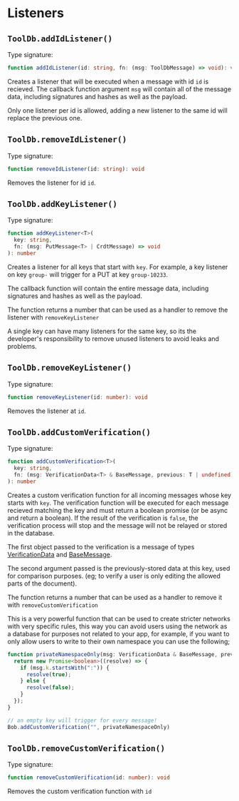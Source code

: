 # Listeners

## `ToolDb.addIdListener()`

Type signature:

```ts
function addIdListener(id: string, fn: (msg: ToolDbMessage) => void): void
```

Creates a listener that will be executed when a message with id `id` is recieved. The callback function argument `msg` will contain all of the message data, including signatures and hashes as well as the payload.

Only one listener per id is allowed, adding a new listener to the same id will replace the previous one.

## `ToolDb.removeIdListener()`

Type signature:

```ts
function removeIdListener(id: string): void
```

Removes the listener for id `id`.

## `ToolDb.addKeyListener()`

Type signature:

```ts
function addKeyListener<T>(
  key: string,
  fn: (msg: PutMessage<T> | CrdtMessage) => void
): number
```

Creates a listener for all keys that start with `key`. For example, a key listener on key `group-` will trigger for a PUT at key `group-10233`.

The callback function will contain the entire message data, including signatures and hashes as well as the payload.

The function returns a number that can be used as a handler to remove the listener with `removeKeyListener`

A single key can have many listeners for the same key, so its the developer's responsibility to remove unused listeners to avoid leaks and problems.

## `ToolDb.removeKeyListener()`

Type signature:

```ts
function removeKeyListener(id: number): void
```

Removes the listener at `id`.


## `ToolDb.addCustomVerification()`

Type signature:

```ts
function addCustomVerification<T>(
  key: string,
  fn: (msg: VerificationData<T> & BaseMessage, previous: T | undefined) => Promise<boolean>
): number
```

Creates a custom verification function for all incoming messages whose key starts with `key`. The verification function will be executed for each message recieved matching the key and must return a boolean promise (or be async and return a boolean). If the result of the verification is `false`, the verification process will stop and the message will not be relayed or stored in the database.

The first object passed to the verification is a message of types [VerificationData](types.html#verificationdata) and [BaseMessage](types.html#basemessage).

The second argument passed is the previously-stored data at this key, used for comparison purposes. (eg; to verify a user is only editing the allowed parts of the document).

The function returns a number that can be used as a handler to remove it with `removeCustomVerification`

This is a very powerful function that can be used to create stricter networks with very specific rules, this way you can avoid users using the network as a database for purposes not related to your app, for example, if you want to only allow users to write to their own namespace you can use the following;

```ts
function privateNamespaceOnly(msg: VerificationData & BaseMessage, previous) {
  return new Promise<boolean>((resolve) => {
    if (msg.k.startsWith(":")) {
      resolve(true);
    } else {
      resolve(false);
    }
  });
}

// an empty key will trigger for every message!
Bob.addCustomVerification("", privateNamespaceOnly)
```

## `ToolDb.removeCustomVerification()`

Type signature:

```ts
function removeCustomVerification(id: number): void
```

Removes the custom verification function with `id`
